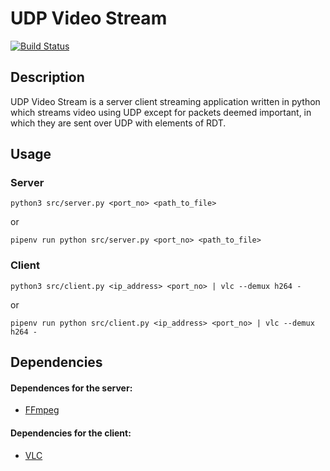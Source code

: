 # UDP Video Stream
[![Build Status](https://travis-ci.com/nathancohen4299/udp-video-stream.svg?branch=dev)](https://travis-ci.com/nathancohen4299/udp-video-stream)

## Description
UDP Video Stream is a server client streaming application written in python which streams video using UDP except for packets deemed important, in which they are sent over UDP with elements of RDT. 

## Usage
### Server
```
python3 src/server.py <port_no> <path_to_file>
```
or
```
pipenv run python src/server.py <port_no> <path_to_file>
```

### Client
```
python3 src/client.py <ip_address> <port_no> | vlc --demux h264 -
```
or
```
pipenv run python src/client.py <ip_address> <port_no> | vlc --demux h264 -
```

## Dependencies
#### Dependences for the **server**:
* [FFmpeg](https://www.ffmpeg.org/)
#### Dependencies for the **client**:
* [VLC](https://www.videolan.org/vlc/index.html)
